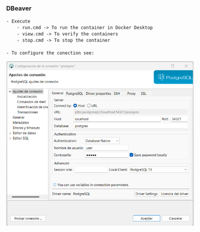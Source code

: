 ### DBeaver
```txt
- Execute 
    - run.cmd -> To run the container in Docker Desktop
    - view.cmd -> To verify the containers
    - stop.cmd -> To stop the container

- To configure the conection see:
```
![alt text](https://github.com/canitanoa/Docker-Compose/blob/main/PostgreSQL/DBeaver_config.png?raw=true)
